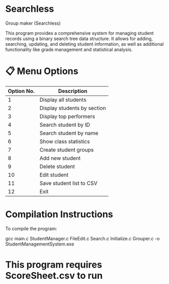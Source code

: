 # Searchless
Group maker (Searchless)

This program provides a comprehensive system for managing student records using a binary search tree data structure. It allows for adding, searching, updating, and deleting student information, as well as additional functionality like grade management and statistical analysis.

# 📋 Menu Options
| Option No. | Description                 |
| ---------- | --------------------------- |
| 1          | Display all students        |
| 2          | Display students by section |
| 3          | Display top performers      |
| 4          | Search student by ID        |
| 5          | Search student by name      |
| 6          | Show class statistics       |
| 7          | Create student groups       |
| 8          | Add new student             |
| 9          | Delete student              |
| 10         | Edit student                |
| 11         | Save student list to CSV    |
| 12         | Exit                        |


# Compilation Instructions
To compile the program:

gcc main.c StudentManager.c FileEdit.c Search.c Initialize.c Grouper.c -o StudentManagementSystem.exe

# This program requires ScoreSheet.csv to run
